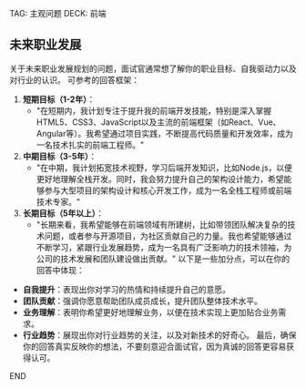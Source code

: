 TAG: 主观问题
DECK: 前端

## 未来职业发展

关于未来职业发展规划的问题，面试官通常想了解你的职业目标、自我驱动力以及对行业的认识。
可参考的回答框架：
1. **短期目标（1-2年）**：
   - "在短期内，我计划专注于提升我的前端开发技能，特别是深入掌握HTML5、CSS3、JavaScript以及主流的前端框架（如React、Vue、Angular等）。我希望通过项目实践，不断提高代码质量和开发效率，成为一名技术扎实的前端工程师。"
2. **中期目标（3-5年）**：
   - "在中期，我计划拓宽技术视野，学习后端开发知识，比如Node.js，以便更好地理解全栈开发。同时，我会努力提升自己的架构设计能力，希望能够参与大型项目的架构设计和核心开发工作，成为一名全栈工程师或前端技术专家。"
3. **长期目标（5年以上）**：
   - "长期来看，我希望能够在前端领域有所建树，比如带领团队解决复杂的技术问题，或者参与开源项目，为社区贡献自己的力量。我也希望能够通过不断学习，紧跟行业发展趋势，成为一名具有广泛影响力的技术领袖，为公司的技术发展和团队建设做出贡献。"
以下是一些加分点，可以在你的回答中体现：
- **自我提升**：表现出你对学习的热情和持续提升自己的意愿。
- **团队贡献**：强调你愿意帮助团队成员成长，提升团队整体技术水平。
- **业务理解**：表明你希望更好地理解业务，以便在技术实现上更加贴合业务需求。
- **行业趋势**：展现出你对行业趋势的关注，以及对新技术的好奇心。
最后，确保你的回答真实反映你的想法，不要刻意迎合面试官，因为真诚的回答更容易获得认可。

END
<!--ID: 1727542057542-->
